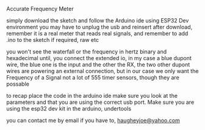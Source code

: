Accurate Frequency Meter

simply download the sketch and follow the Arduino ide using ESP32 Dev environment
you may have to unplug the usb and reinsert after download,  remember it is a real meter that reads real signals,  and remember to add .ino to the sketch if required,  raw etc

you won't see the waterfall or the frequency in hertz binary and hexadecimal until,  you connect the extended io,  in my case a blue dupont wire,  the blue one is the input and the other the RX,  the two other dupont wires are powering an external connection,  but in our case we only want the Frequency of a Signal not a lot of 555 timer sensors,  though they are possable

to recap  place the code in the arduino ide
make sure you look at the parameters and that you are using the correct usb port.  Make sure you are using the esp32 dev kit in the arduino,  undertools

you can contact me by email if you have to, haugheyjoe@yahoo.com
